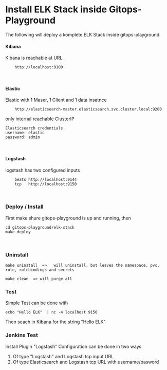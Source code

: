 # Install ELK Stack inside Gitops-Playground


The following will deploy a komplete ELK Stack inside gitops-playground.


#### Kibana

Kibana is reachable at URL
```
	http://localhost:9100
```


<br>

#### Elastic

Elastic 
	with 1 Maser, 1 Client and 1 data insatnce 
```
	http://elasticsearch-master.elasticsearch.svc.cluster.local:9200
```
only internal reachable ClusterIP

```
Elasticsearch credentials
username: elastic
password: admin
```

<br>

#### Logstash

logstash has two configured inputs
```
	beats http://localhost:9144
	tcp   http://localhost:9150
```



<br>

### Deploy / Install

First make shure gitops-playground is up and running, then
```
cd gitops-playground/elk-stack
make deploy

```


<br>

### Uninstall

```
make uninstall  =>   will uninstall, but leaves the namespace, pvc, role, rolebindings and secrets

make clean  => will purge all
```



### Test
Simple Test can be done with 
```
echo "Hello ELK"  | nc -4 localhost 9150
```
Then seach in Kibana for the string "Hello ELK"

### Jenkins Test
Install Plugin "Logstash"
Configuration can be done in two ways 
1. Of type "Logstash" and Logstash tcp input URL
2. Of type Elasticsearch and Logstash tcp URL with username/pasword
